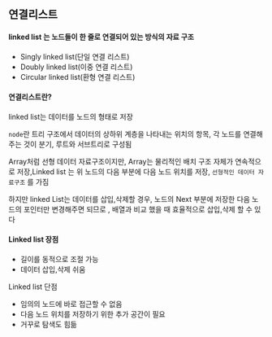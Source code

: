 ## 연결리스트

#### linked list 는 노드들이 한 줄로 연결되어 있는 방식의 자료 구조

- Singly linked list(단일 연결 리스트)
- Doubly linked list(이중 연결 리스트)
- Circular linked list(환형 연결 리스트)

#### 연결리스트란?

linked list는 데이터를 노드의 형태로 저장 

`node`란 트리 구조에서 데이터의 상하위 계층을 나타내는 위치의 항목, 각 노드를 연결해 주는 것이 분기, 루트와 서브트리로 구성됨

Array처럼 선형 데이터 자료구조이지만, Array는 물리적인 배치 구조 자체가 연속적으로 저장,Linked list 는 위 노드의 다음 부분에 다음 노드 위치를 저장, `선형적인 데이터 자료구조` 를 가짐



하지만 linked List는 데이터를 삽입,삭제할 경우, 노드의 Next 부분에 저장한 다음 노드의 포인터만 변경해주면 되므로 , 배열과 비교 했을 때 효율적으로 삽입,삭제 할 수 있다



#### Linked list 장점

- 길이를 동적으로 조절 가능
- 데이터 삽입,삭제 쉬움

Linked list 단점

- 임의의 노드에 바로 접근할 수 없음
- 다음 노드 위치를 저장하기 위한 추가 공간이 필요
- 거꾸로 탐색도 힘듦